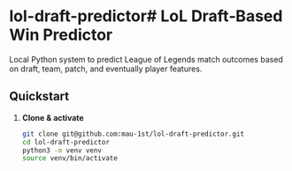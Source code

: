 # lol-draft-predictor# LoL Draft‑Based Win Predictor

Local Python system to predict League of Legends match outcomes based on draft, team, patch, and eventually player features.

## Quickstart

1. **Clone & activate**  
   ```bash
   git clone git@github.com:mau-1st/lol-draft-predictor.git
   cd lol-draft-predictor
   python3 -m venv venv
   source venv/bin/activate
